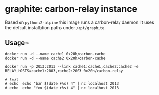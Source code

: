 # graphite: carbon-relay instance
Based on `python:2-alpine` this image runs a carbon-relay daemon. It uses the default installation paths under 
`/opt/graphite`.

## Usage¬

```
docker run -d --name cache1 0x20h/carbon-cache
docker run -d --name cache2 0x20h/carbon-cache

docker run -p 2013:2013 --link cache1:cache1,cache2:cache2 -e RELAY_HOSTS=cache1:2003,cache2:2003 0x20h/carbon-relay

# test
# echo  echo "bar $(date +%s) 4" | nc localhost 2013
# echo  echo "foo $(date +%s) 4" | nc localhost 2013
```
